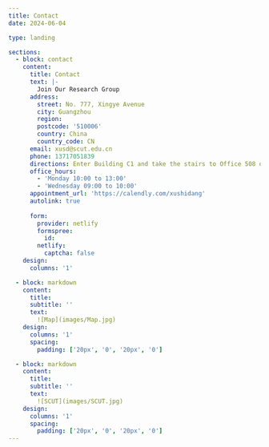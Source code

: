 ```yaml
---
title: Contact
date: 2024-06-04

type: landing

sections:
  - block: contact
    content:
      title: Contact
      text: |-
        Join Our Research Group
      address:
        street: No. 777, Xingye Avenue
        city: Guangzhou
        region: 
        postcode: '510006'
        country: China
        country_code: CN
      email: xusd@scut.edu.cn
      phone: 13717051839
      directions: Enter Building C1 and take the stairs to Office 508 on Floor 5
      office_hours:
        - 'Monday 10:00 to 13:00'
        - 'Wednesday 09:00 to 10:00'
      appointment_url: 'https://calendly.com/xushidang'
      autolink: true
    
      form:
        provider: netlify
        formspree:
          id:
        netlify:
          captcha: false
    design:
      columns: '1'

  - block: markdown
    content:
      title:
      subtitle: ''
      text: 
        ![Map](images/Map.jpg)
    design:
      columns: '1'
      spacing:
        padding: ['20px', '0', '20px', '0']

  - block: markdown
    content:
      title:
      subtitle: ''
      text: 
        ![SCUT](images/SCUT.jpg)
    design:
      columns: '1'
      spacing:
        padding: ['20px', '0', '20px', '0']
---
```


